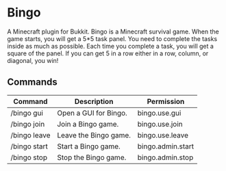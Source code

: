 # Bingo
A Minecraft plugin for Bukkit.
Bingo is a Minecraft survival game. When the game starts, you will get a 5*5 task panel. You need to complete the tasks inside as much as possible. Each time you complete a task, you will get a square of the panel. If you can get 5 in a row either in a row, column, or diagonal, you win!
  
## Commands
|Command|Description|Permission|
|----|----|----|
|/bingo gui|Open a GUI for Bingo.|bingo.use.gui|
|/bingo join|Join a Bingo game.|bingo.use.join|
|/bingo leave|Leave the Bingo game.|bingo.use.leave|
|/bingo start|Start a Bingo game.|bingo.admin.start|
|/bingo stop|Stop the Bingo game.|bingo.admin.stop|  